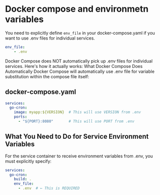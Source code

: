 # Docker compose and environmetn variables

You need to explicitly define `env_file` in your docker-compose.yaml if you want to use .env files for individual services.

```yaml
env_file:
    - .env 
```

Docker Compose does NOT automatically pick up .env files for individual services. Here's how it actually works:
What Docker Compose Does Automatically
Docker Compose will automatically use .env file for variable substitution within the compose file itself:

## docker-compose.yaml

```yaml
services:
  go-cron:
    image: myapp:${VERSION}  # This will use VERSION from .env
    ports:
      - "${PORT}:8080"       # This will use PORT from .env
```

## What You Need to Do for Service Environment Variables

For the service container to receive environment variables from .env, you must explicitly specify:

```yaml
services:
  go-cron:
    build: .
    env_file:
      - .env  # ← This is REQUIRED
```
